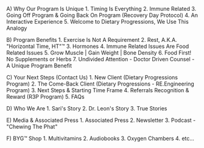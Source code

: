 A) Why Our Program Is Unique
	1. Timing Is Everything
	2. Immune Related
	3. Going Off Program & Going Back On Program (Recovery Day Protocol)
	4. An Interactive Experience
	5. Welcome to Dietary Progressions, We Use This Analogy

B) Program Benefits
	1. Exercise Is Not A Requirement
	2. Rest, A.K.A. "Horizontal Time, HT"™
	3. Hormones
	4. Immune Related Issues Are Food Related Issues
	5. Grow Muscle | Gain Weight | Bone Density
	6. Food First! No Supplements or Herbs
	7. Undivided Attention - Doctor Driven Counsel - A Unique Program Benefit
	
C) Your Next Steps (Contact Us)
	1. New Client (Dietary Progressions Program)
	2. The Come-Back Client (Dietary Progressions - RE.Engineering Program)
	3. Next Steps & Starting Time Frame
	4. Referrals Recognition & Reward (R3P Program)
	5. FAQs

D) Who We Are
	1. Sari's Story
	2. Dr. Leon's Story
	3. True Stories

E) Media & Associated Press
	1. Associated Press
	2. Newsletter
	3. Podcast - "Chewing The Phat"

F) BYG™ Shop
	1. Multivitamins
	2. Audiobooks
	3. Oxygen Chambers
	4. etc...